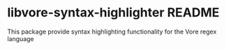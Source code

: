 # libvore-syntax-highlighter README

This package provide syntax highlighting functionality for the Vore regex language
